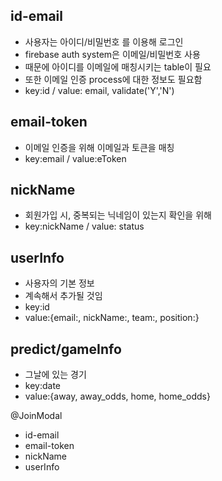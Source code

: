 
## id-email ##
- 사용자는 아이디/비밀번호 를 이용해 로그인
- firebase auth system은 이메일/비밀번호 사용
- 때문에 아이디를 이메일에 매칭시키는 table이 필요
- 또한 이메일 인증 process에 대한 정보도 필요함
- key:id / value: email, validate('Y','N')

## email-token ##
- 이메일 인증을 위해 이메일과 토큰을 매칭
- key:email / value:eToken

## nickName ##
- 회원가입 시, 중복되는 닉네임이 있는지 확인을 위해
- key:nickName / value: status

## userInfo ##
- 사용자의 기본 정보
- 계속해서 추가될 것임
- key:id
- value:{email:, nickName:, team:, position:}


## predict/gameInfo ##
- 그날에 있는 경기
- key:date
- value:{away, away_odds, home, home_odds}







@JoinModal
- id-email
- email-token
- nickName
- userInfo
